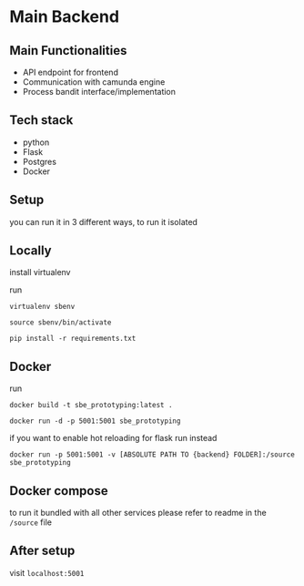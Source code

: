 # Main Backend

## Main Functionalities

* API endpoint for frontend
* Communication with camunda engine
* Process bandit interface/implementation

## Tech stack

* python
* Flask
* Postgres
* Docker

## Setup

you can run it in 3 different ways, to run it isolated

## Locally

install virtualenv

run

`virtualenv sbenv`

`source sbenv/bin/activate`

`pip install -r requirements.txt`

## Docker

run

`docker build -t sbe_prototyping:latest .`

`docker run -d -p 5001:5001 sbe_prototyping`

if you want to enable hot reloading for flask run instead

`docker run -p 5001:5001 -v [ABSOLUTE PATH TO {backend} FOLDER]:/source sbe_prototyping`

## Docker compose

to run it bundled with all other services please refer to readme in the `/source` file

## After setup

visit `localhost:5001`
